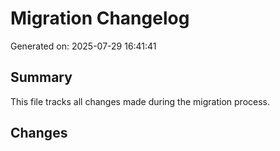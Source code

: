 # Migration Changelog

Generated on: 2025-07-29 16:41:41

## Summary
This file tracks all changes made during the migration process.

## Changes
